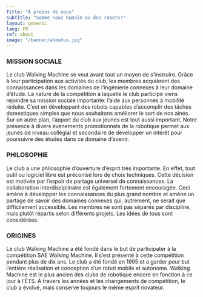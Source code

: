 ```yaml
---
Title: "À propos de nous"
subTitle: "Somme nous humain ou des robots?"
layout: generic
lang: FR
ref: about
image: "/banner/aboutus.jpg"
---
```


### MISSION SOCIALE
Le club Walking Machine se veut avant tout un moyen de s’instruire. Grâce à leur participation aux activités du club, les membres acquièrent des connaissances dans les domaines de l’ingénierie connexes à leur domaine d’étude. La nature de la compétition à laquelle le club participe viens rejoindre sa mission sociale importante: l’aide aux personnes à mobilité réduite. C’est en développant des robots capables d’accomplir des tâches domestiques simples que nous souhaitons améliorer le sort de nos ainés. Sur un autre plan, l’apport du club aux jeunes est tout aussi important. Notre présence à divers événements promotionnels de la robotique permet aux jeunes de niveau collégial et secondaire de développer un intérêt pour poursuivre des études dans ce domaine d’avenir. 

### PHILOSOPHIE
Le club a une philosophie d’ouverture d’esprit très importante. En effet, tout outil ou logiciel libre est préconisé lors de choix techniques. Cette décision est motivée par l’espoir de partage universel de connaissances. La collaboration interdisciplinaire est également fortement encouragée. Ceci amène à développer les connaissances du plus grand nombre et amène un partage de savoir des domaines connexes qui, autrement, ne serait que difficilement accessible. Les membres ne sont pas séparés par discipline, mais plutôt répartis selon différents projets. Les idées de tous sont considérées.

### ORIGINES
Le club Walking Machine a été fondé dans le but de participater à la compétition SAE Walking Machine. Il s’est présenté à cette compétition pendant plus de dix ans. Le club a été fondé en 1995 et a garder pour but l’entière réalisation et conception d’un robot mobile et autonome. Walking Machine est le plus ancien des clubs de robotique encore en fonction à ce jour à l’ÉTS. À travers les années et les changements de compétition, le club a évolué, mais conserve toujours le même esprit novateur.
